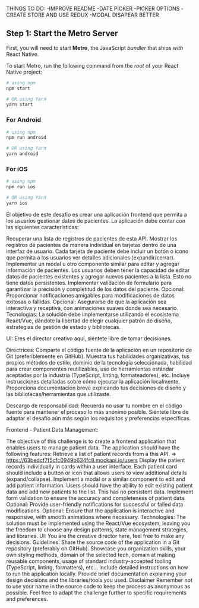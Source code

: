 THINGS TO DO:
-IMPROVE README
-DATE PICKER
-PICKER OPTIONS
-CREATE STORE AND USE REDUX
-MODAL DISAPEAR BETTER

## Step 1: Start the Metro Server

First, you will need to start **Metro**, the JavaScript _bundler_ that ships _with_ React Native.

To start Metro, run the following command from the _root_ of your React Native project:

```bash
# using npm
npm start

# OR using Yarn
yarn start
```

### For Android

```bash
# using npm
npm run android

# OR using Yarn
yarn android
```

### For iOS

```bash
# using npm
npm run ios

# OR using Yarn
yarn ios
```


El objetivo de este desafío es crear una aplicación frontend que permita a los usuarios gestionar datos de pacientes. La aplicación debe contar con las siguientes características:

Recuperar una lista de registros de pacientes de esta API.
Mostrar los registros de pacientes de manera individual en tarjetas dentro de una interfaz de usuario.
Cada tarjeta de paciente debe incluir un botón o icono que permita a los usuarios ver detalles adicionales (expandir/cerrar).
Implementar un modal u otro componente similar para editar y agregar información de pacientes.
Los usuarios deben tener la capacidad de editar datos de pacientes existentes y agregar nuevos pacientes a la lista. Esto no tiene datos persistentes.
Implementar validación de formulario para garantizar la precisión y completitud de los datos del paciente.
Opcional: Proporcionar notificaciones amigables para modificaciones de datos exitosas o fallidas.
Opcional: Asegurarse de que la aplicación sea interactiva y receptiva, con animaciones suaves donde sea necesario.
Tecnologías:
La solución debe implementarse utilizando el ecosistema React/Vue, dándote la libertad de elegir cualquier patrón de diseño, estrategias de gestión de estado y bibliotecas.

UI:
Eres el director creativo aquí, siéntete libre de tomar decisiones.

Directrices:
Comparte el código fuente de la aplicación en un repositorio de Git (preferiblemente en GitHub).
Muestra tus habilidades organizativas, tus propios métodos de estilo, dominio de la tecnología seleccionada, habilidad para crear componentes reutilizables, uso de herramientas estándar aceptadas por la industria (TypeScript, linting, formateadores), etc.
Incluye instrucciones detalladas sobre cómo ejecutar la aplicación localmente.
Proporciona documentación breve explicando tus decisiones de diseño y las bibliotecas/herramientas que utilizaste.

Descargo de responsabilidad:
Recuerda no usar tu nombre en el código fuente para mantener el proceso lo más anónimo posible. Siéntete libre de adaptar el desafío aún más según los requisitos y preferencias específicas.


Frontend - Patient Data Management:

The objective of this challenge is to create a frontend application that enables users to manage patient data. The application should have the following features:
Retrieve a list of patient records from a this API. => https://63bedcf7f5cfc0949b634fc8.mockapi.io/users
Display the patient records individually in cards within a user interface.
Each patient card should include a button or icon that allows users to view additional details (expand/collapse).
Implement a modal or a similar component to edit and add patient information.
Users should have the ability to edit existing patient data and add new patients to the list.  This has no persistent data.
Implement form validation to ensure the accuracy and completeness of patient data.
Optional: Provide user-friendly notifications for successful or failed data modifications.
Optional: Ensure that the application is interactive and responsive, with smooth animations where necessary.
Technologies:
The solution must be implemented using the React/Vue ecosystem, leaving you the freedom to choose any design patterns, state management strategies, and libraries.
UI:
You are the creative director here, feel free to make any decisions.
Guidelines:
Share the source code of the application in a Git repository (preferably on GitHub).
Showcase you organization skills, your own styling methods, domain of the selected tech, domain at making reusable components, usage of standard industry-accepted tooling (TypeScript, linting, formatters), etc...
Include detailed instructions on how to run the application locally.
Provide brief documentation explaining your design decisions and the libraries/tools you used.
Disclaimer
Remember not to use your name in the source code to keep the process as anonymous as possible.
Feel free to adapt the challenge further to specific requirements and preferences.